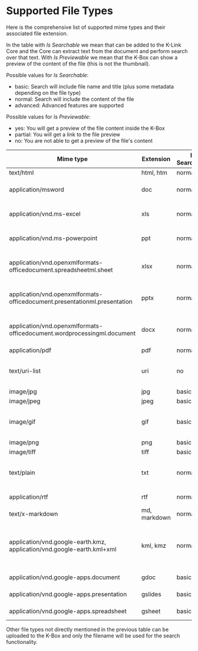 # Supported File Types

Here is the comprehensive list of supported mime types and their associated file extension.

In the table with *Is Searchable* we mean that can be added to the K-Link Core and the Core can extract text from the document and perform search over that text. With *Is Previewable* we mean that the K-Box can show a preview of the content of the file (this is not the thumbnail).

Possible values for *Is Searchable*:

- basic: Search will include file name and title (plus some metadata depending on the file type)
- normal: Search will include the content of the file
- advanced: Advanced features are supported

Possible values for *Is Previewable*:

- yes: You will get a preview of the file content inside the K-Box
- partial: You will get a link to the file preview
- no: You are not able to get a preview of the file's content 


| Mime type                                                                 | Extension    | Is Searchable | Is Previewable | Remarks                                                                                |
| ------------------------------------------------------------------------- | ------------ | ------------- | -------------- | -------------------------------------------------------------------------------------- |
| text/html                                                                 | html, htm    | normal        | yes            |                                                                                        |
| application/msword                                                        | doc          | normal        | no             | Office 2003 Word Document                                                              |
| application/vnd.ms-excel                                                  | xls          | normal        | no             | Office 2003 Excel Spreadsheet                                                          |
| application/vnd.ms-powerpoint                                             | ppt          | normal        | no             | Office 2003 Powerpoint Presentation                                                    |
| application/vnd.openxmlformats-officedocument.spreadsheetml.sheet         | xlsx         | normal        | no             | Office 2007-2016 Excel Spreadsheet                                                     |
| application/vnd.openxmlformats-officedocument.presentationml.presentation | pptx         | normal        | no             | Office 2007-2016 Powerpoint Presentation                                               |
| application/vnd.openxmlformats-officedocument.wordprocessingml.document   | docx         | normal        | yes            | Office 2007-2016 Word Document                                                         |
| application/pdf                                                           | pdf          | normal        | yes            |                                                                                        |
| text/uri-list                                                             | uri          | no            | no             | List of URIs according to the [RFC 2483](http://tools.ietf.org/html/rfc2483#section-5) |
| image/jpg                                                                 | jpg          | basic         | yes            |                                                                                        |
| image/jpeg                                                                | jpeg         | basic         | yes            |                                                                                        |
| image/gif                                                                 | gif          | basic         | yes            |                                                                                        Animated gifs can also be previewed|
| image/png                                                                 | png          | basic         | yes            |                                                                                        |
| image/tiff                                                                | tiff         | basic         | yes            |                                                                                        |
| text/plain                                                                | txt          | normal        | yes            | Plain text (ASCII or UTF-8 encoded)                                                    |
| application/rtf                                                           | rtf          | normal        | no             | Rich Text Format                                                                       |
| text/x-markdown                                                           | md, markdown | normal        | yes            | Markdown format                                                                        |
| application/vnd.google-earth.kmz, application/vnd.google-earth.kml+xml    | kml, kmz     | normal        | no             | Google Earth file (aka Keyhole Markup Language)                                        |
| application/vnd.google-apps.document                                      | gdoc         | basic         | partial        | Google Document                                                                        |
| application/vnd.google-apps.presentation                                  | gslides      | basic         | partial        | Google Slides                                                                          |
| application/vnd.google-apps.spreadsheet                                   | gsheet       | basic         | partial        | Google Spreadsheet                                                                     |

Other file types not directly mentioned in the previous table can be uploaded to the K-Box and only the filename will be used for the search functionality.
